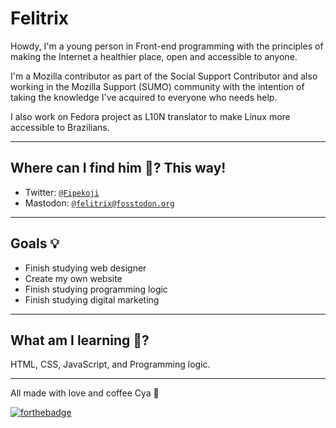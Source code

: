 # Felitrix

Howdy, I'm a young person in Front-end programming with the principles of making the Internet a healthier place, open and accessible to anyone.

I'm a Mozilla contributor as part of the Social Support Contributor and also working in the Mozilla Support (SUMO) community with the intention of taking the knowledge I've acquired to everyone who needs help.

I also work on Fedora project as L10N translator to make Linux more accessible to Brazilians. 

---
## Where can I find him 🤔? This way!
-  Twitter: [`@Fipekoji`](https://twitter.com/Fipekoji)
-  Mastodon: [`@felitrix@fosstodon.org`](https://fosstodon.org/web/accounts/106457288871672081#)

---
## Goals 💡

- Finish studying web designer
- Create my own website
- Finish studying programming logic
- Finish studying digital marketing

---
## What am I learning 🌱?

HTML, CSS, JavaScript, and Programming logic.

---
All made with love and coffee Cya 🙏

[![forthebadge](https://forthebadge.com/images/badges/powered-by-coffee.svg)](https://forthebadge.com)
